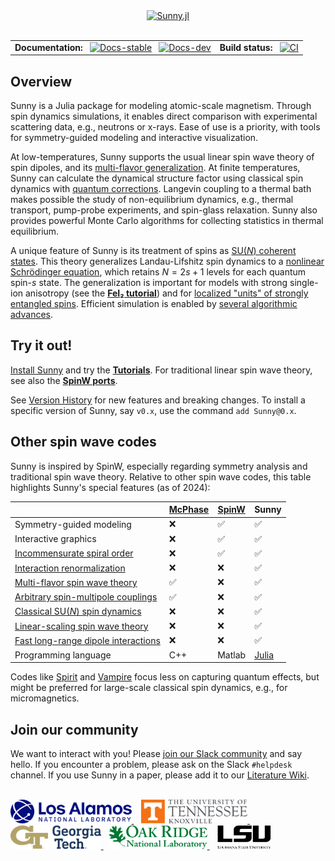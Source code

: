 <div align="center">
    <a href="https://github.com/SunnySuite/Sunny.jl/">
        <picture>
            <source media="(prefers-color-scheme: dark)" srcset="https://raw.githubusercontent.com/SunnySuite/Sunny.jl/main/assets/sunny_logo-dark.svg">
            <img src="https://raw.githubusercontent.com/SunnySuite/Sunny.jl/main/assets/sunny_logo.svg" alt="Sunny.jl" width="350px">
        </picture>
    </a>
    <br><br>
    <table>
    <tr>
        <td>
            <b>Documentation:</b>&nbsp;&nbsp;
            <a href="https://sunnysuite.github.io/Sunny.jl/stable"><img src="https://img.shields.io/badge/docs-stable-blue.svg" alt="Docs-stable"></a>&nbsp;&nbsp;
            <a href="https://sunnysuite.github.io/Sunny.jl/dev"><img src="https://img.shields.io/badge/docs-dev-blue.svg" alt="Docs-dev"></a>
        </td>
        <td>
            <b>Build status:</b>&nbsp;&nbsp;
            <a href="https://github.com/SunnySuite/Sunny.jl/actions/workflows/CI.yml?query=branch%3Amain"><img src="https://github.com/SunnySuite/Sunny.jl/actions/workflows/CI.yml/badge.svg?branch=main" alt="CI"></a>
        </td>
    </tr>
    </table>
</div>

## Overview

Sunny is a Julia package for modeling atomic-scale magnetism. Through spin dynamics simulations, it enables direct comparison with experimental scattering data, e.g., neutrons or x-rays. Ease of use is a priority, with tools for symmetry-guided modeling and interactive visualization.

At low-temperatures, Sunny supports the usual linear spin wave theory of spin dipoles, and its [multi-flavor generalization](https://arxiv.org/abs/1307.7731). At finite temperatures, Sunny can calculate the dynamical structure factor using classical spin dynamics with [quantum corrections](https://arxiv.org/abs/2310.19905). Langevin coupling to a thermal bath makes possible the study of non-equilibrium dynamics, e.g., thermal transport, pump-probe experiments, and spin-glass relaxation. Sunny also provides powerful Monte Carlo algorithms for collecting statistics in thermal equilibrium.

A unique feature of Sunny is its treatment of spins as [SU(_N_) coherent states](https://arxiv.org/abs/2106.14125). This theory generalizes Landau-Lifshitz spin dynamics to a [nonlinear Schrödinger equation](https://arxiv.org/abs/2204.07563), which retains $N=2s+1$ levels for each quantum spin-_s_ state. The generalization is important for models with strong single-ion anisotropy (see the **[FeI₂ tutorial](https://sunnysuite.github.io/Sunny.jl/stable/examples/03_LSWT_SU3_FeI2.html)**) and for [localized "units" of strongly entangled spins](https://arxiv.org/abs/2405.16315).  Efficient simulation is enabled by [several algorithmic advances](https://github.com/SunnySuite/Sunny.jl/wiki/Sunny-literature).

## Try it out!

[Install Sunny](https://github.com/SunnySuite/Sunny.jl/wiki/Getting-started-with-Julia) and try the **[Tutorials](https://sunnysuite.github.io/Sunny.jl/stable/examples/01_LSWT_CoRh2O4)**. For traditional linear spin wave theory, see also the **[SpinW ports](https://sunnysuite.github.io/Sunny.jl/stable/examples/spinw/SW01_FM_Heseinberg_chain.html)**.

See [Version History](https://sunnysuite.github.io/Sunny.jl/dev/versions) for new features and breaking changes. To install a specific version of Sunny, say `v0.x`, use the command `add Sunny@0.x`.

## Other spin wave codes

Sunny is inspired by SpinW, especially regarding symmetry analysis and traditional spin wave theory. Relative to other spin wave codes, this table highlights Sunny's special features (as of 2024):

| | [McPhase](https://github.com/mducle/mcphase) | [SpinW](https://github.com/SpinW/spinw) | Sunny |
| -- | -- | -- | -- |
| Symmetry-guided modeling | ❌ | ✅ | ✅ |
| Interactive graphics | ❌ | ✅ | ✅ |
| [Incommensurate spiral order](https://sunnysuite.github.io/Sunny.jl/stable/examples/spinw/SW15_Ba3NbFe3Si2O14.html) | ❌ | ✅ | ✅ |
| [Interaction renormalization](https://sunnysuite.github.io/Sunny.jl/stable/renormalization.html) | ❌ | ❌ | ✅ |
| [Multi-flavor spin wave theory](https://sunnysuite.github.io/Sunny.jl/stable/examples/03_LSWT_SU3_FeI2.html) | ✅ | ❌ | ✅ |
| [Arbitrary spin-multipole couplings](https://sunnysuite.github.io/Sunny.jl/stable/library.html#Sunny.set_pair_coupling!) | ✅ | ❌ | ✅ |
| [Classical SU(_N_) spin dynamics](https://sunnysuite.github.io/Sunny.jl/stable/examples/04_GSD_FeI2.html) | ❌ | ❌ | ✅ |
| [Linear-scaling spin wave theory](https://sunnysuite.github.io/Sunny.jl/stable/examples/09_Disorder_KPM.html) | ❌ | ❌ | ✅ |
| [Fast long-range dipole interactions](https://sunnysuite.github.io/Sunny.jl/stable/examples/07_Dipole_Dipole.html) | ❌ | ❌ | ✅ |
| Programming language | C++ | Matlab | [Julia](https://julialang.org/) |

Codes like [Spirit](https://github.com/spirit-code/spirit) and [Vampire](https://vampire.york.ac.uk/) focus less on capturing quantum effects, but might be preferred for large-scale classical spin dynamics, e.g., for micromagnetics.

## Join our community

We want to interact with you! Please [join our Slack community](https://join.slack.com/t/sunny-users/shared_invite/zt-1otxwwko6-LzPtp7Fazkjx2XEqfgKqtA) and say hello. If you encounter a problem, please ask on the Slack `#helpdesk` channel. If you use Sunny in a paper, please add it to our [Literature Wiki](https://github.com/SunnySuite/Sunny.jl/wiki/Sunny-literature).

<br>
<div>
    <a href="https://www.lanl.gov">
    <picture>
        <source media="(prefers-color-scheme: dark)" srcset="assets/lanl-dark.svg">
        <img src="assets/lanl-light.svg" alt="LANL" height="38px">
    </picture>
    </a> &nbsp;&nbsp;
    <a href="https://www.utk.edu">
    <picture>
        <source media="(prefers-color-scheme: dark)" srcset="assets/utk-dark.svg">
        <img src="assets/utk-light.svg" alt="UTK" height="38px">
    </picture>
    </a> &nbsp;&nbsp;
    <a href="https://www.gatech.edu">
    <picture>
        <source media="(prefers-color-scheme: dark)" srcset="assets/gatech-dark.svg">
        <img src="assets/gatech-light.svg" alt="GATech" height="38px">
    </picture>
    </a> &nbsp;
    <a href="https://www.ornl.gov/">
    <picture>
        <source media="(prefers-color-scheme: dark)" srcset="assets/ornl-dark.svg">
        <img src="assets/ornl-light.svg" alt="ORNL" height="38px">
    </picture>
    </a> &nbsp;&nbsp;
    <a href="https://www.lsu.edu/">
    <picture>
        <source media="(prefers-color-scheme: dark)" srcset="assets/lsu-dark.svg">
        <img src="assets/lsu-light.svg" alt="LSU" height="38px">
    </picture>
    </a>
</div>

